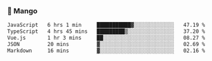 ### 🥭 Mango

<!--START_SECTION:waka-->

```txt
JavaScript   6 hrs 1 min     ███████████▓░░░░░░░░░░░░░   47.19 %
TypeScript   4 hrs 45 mins   █████████▒░░░░░░░░░░░░░░░   37.20 %
Vue.js       1 hr 3 mins     ██░░░░░░░░░░░░░░░░░░░░░░░   08.27 %
JSON         20 mins         ▓░░░░░░░░░░░░░░░░░░░░░░░░   02.69 %
Markdown     16 mins         ▓░░░░░░░░░░░░░░░░░░░░░░░░   02.16 %
```

<!--END_SECTION:waka-->
